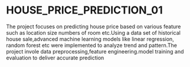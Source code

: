# HOUSE_PRICE_PREDICTION_01

The project focuses on predicting house price based on various feature such as location size numbers of room etc.Using  a data set of historical house sale,advanced machine learning models
like linear regression, random forest etc were implemented to analyze trend and pattern.The project invole data preprocessing,feature engineering.model training and evaluation to deliver
accurate prediction

